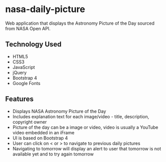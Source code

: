 # nasa-daily-picture

Web application that displays the Astronomy Picture of the Day sourced from NASA Open API.

## Technology Used

- HTML5
- CSS3
- JavaScript
- jQuery
- Bootstrap 4
- Google Fonts

## Features

- Displays NASA Astronomy Picture of the Day
- Includes explanation text for each image/video - title, description, copyright owner
- Picture of the day can be a image or video, video is usually a YouTube video embedded in an iFrame
- UI is based on Bootstrap 4
- User can click on < or > to navigate to previous daily pictures
- Navigating to tomorrow will display an alert to user that tomorrow is not available yet and to try again tomorrow
